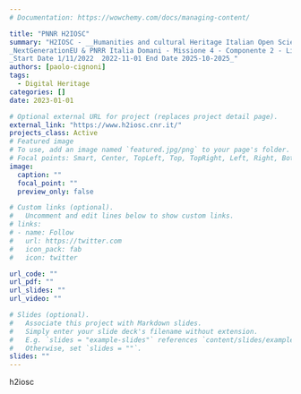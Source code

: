 ```yaml
---
# Documentation: https://wowchemy.com/docs/managing-content/

title: "PNNR H2IOSC"
summary: "H2IOSC - __Humanities and cultural Heritage Italian Open Science Cloud__.__ is a project that aims at creating a federated and inclusive cluster of RIs in the ESFRI domain of Social and Cultural Innovation to allow researchers from various disciplines in the Humanities, Language technologies and the Cultural Heritage sectors collaborate in data and compute intensive research. <br><br>
_NextGenerationEU & PNRR Italia Domani - Missione 4 - Componente 2 - Linea di Investimento 3.1 - Azione 3.1.1_<br>
_Start Date 1/11/2022  2022-11-01 End Date 2025-10-2025_"
authors: [paolo-cignoni]
tags: 
  - Digital Heritage 
categories: []
date: 2023-01-01

# Optional external URL for project (replaces project detail page).
external_link: "https://www.h2iosc.cnr.it/"
projects_class: Active
# Featured image
# To use, add an image named `featured.jpg/png` to your page's folder.
# Focal points: Smart, Center, TopLeft, Top, TopRight, Left, Right, BottomLeft, Bottom, BottomRight.
image:
  caption: ""
  focal_point: ""
  preview_only: false

# Custom links (optional).
#   Uncomment and edit lines below to show custom links.
# links:
# - name: Follow
#   url: https://twitter.com
#   icon_pack: fab
#   icon: twitter

url_code: ""
url_pdf: ""
url_slides: ""
url_video: ""

# Slides (optional).
#   Associate this project with Markdown slides.
#   Simply enter your slide deck's filename without extension.
#   E.g. `slides = "example-slides"` references `content/slides/example-slides.md`.
#   Otherwise, set `slides = ""`.
slides: ""
---
```

h2iosc


